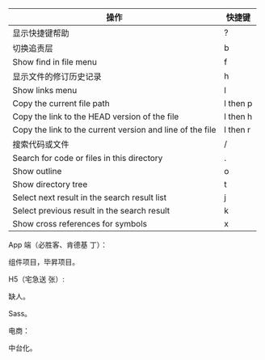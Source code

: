 操作	|快捷键|
|--|--
显示快捷键帮助|	?
切换追责层|	b
Show find in file menu|	f
显示文件的修订历史记录|	h
Show links menu|	l
Copy the current file path |	l then p
Copy the link to the HEAD version of the file	|l then h
Copy the link to the current version and line of the file |	l then r
搜索代码或文件|	/
Search for code or files in this directory	|.
Show outline	|o
Show directory tree	|t
Select next result in the search result list|	j
Select previous result in the search result |	k
Show cross references for symbols	|x


App 端（必胜客、肯德基 丁）：

组件项目，毕昇项目。

H5（宅急送 张）:

缺人。

Sass。

电商：

中台化。